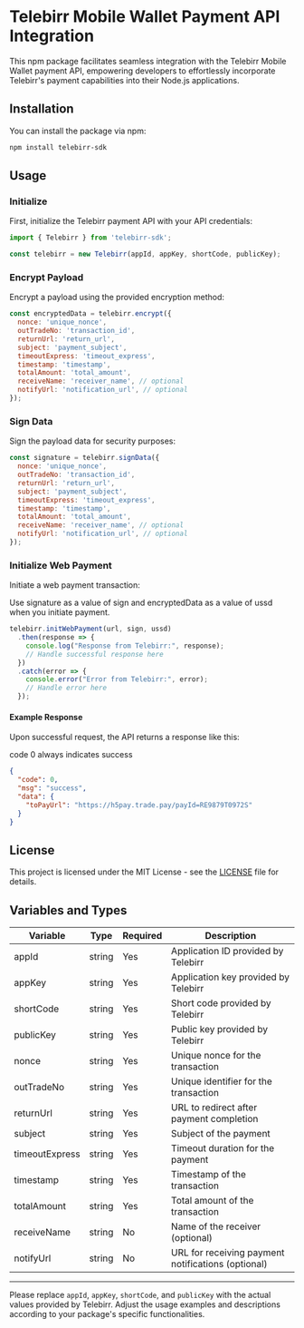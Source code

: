 # Telebirr Mobile Wallet Payment API Integration

This npm package facilitates seamless integration with the Telebirr Mobile Wallet payment API, empowering developers to effortlessly incorporate Telebirr's payment capabilities into their Node.js applications.

## Installation

You can install the package via npm:

```bash
npm install telebirr-sdk
```

## Usage

### Initialize

First, initialize the Telebirr payment API with your API credentials:

```javascript
import { Telebirr } from 'telebirr-sdk';

const telebirr = new Telebirr(appId, appKey, shortCode, publicKey);
```

### Encrypt Payload

Encrypt a payload using the provided encryption method:

```javascript
const encryptedData = telebirr.encrypt({
  nonce: 'unique_nonce',
  outTradeNo: 'transaction_id',
  returnUrl: 'return_url',
  subject: 'payment_subject',
  timeoutExpress: 'timeout_express',
  timestamp: 'timestamp',
  totalAmount: 'total_amount',
  receiveName: 'receiver_name', // optional
  notifyUrl: 'notification_url', // optional
});
```

### Sign Data

Sign the payload data for security purposes:

```javascript
const signature = telebirr.signData({
  nonce: 'unique_nonce',
  outTradeNo: 'transaction_id',
  returnUrl: 'return_url',
  subject: 'payment_subject',
  timeoutExpress: 'timeout_express',
  timestamp: 'timestamp',
  totalAmount: 'total_amount',
  receiveName: 'receiver_name', // optional
  notifyUrl: 'notification_url', // optional
});
```

### Initialize Web Payment

Initiate a web payment transaction:

Use signature as a value of sign and encryptedData as a value of ussd when you initiate payment.

```javascript
telebirr.initWebPayment(url, sign, ussd)
  .then(response => {
    console.log("Response from Telebirr:", response);
    // Handle successful response here
  })
  .catch(error => {
    console.error("Error from Telebirr:", error);
    // Handle error here
  });
```

#### Example Response

Upon successful request, the API returns a response like this:

code 0 always indicates success
```json
{
  "code": 0,
  "msg": "success",
  "data": {
    "toPayUrl": "https://h5pay.trade.pay/payId=RE9879T0972S"
  }
}
```

<!-- ## API Documentation

For detailed API documentation, please refer to the [Telebirr Mobile Wallet API documentation](https://telebirr.et/developer). -->

## License

This project is licensed under the MIT License - see the [LICENSE](LICENSE) file for details.

## Variables and Types

| Variable       | Type    | Required | Description                     |
|----------------|---------|----------|---------------------------------|
| appId          | string  | Yes      | Application ID provided by Telebirr |
| appKey         | string  | Yes      | Application key provided by Telebirr |
| shortCode      | string  | Yes      | Short code provided by Telebirr |
| publicKey      | string  | Yes      | Public key provided by Telebirr |
| nonce          | string  | Yes      | Unique nonce for the transaction |
| outTradeNo     | string  | Yes      | Unique identifier for the transaction |
| returnUrl      | string  | Yes      | URL to redirect after payment completion |
| subject        | string  | Yes      | Subject of the payment |
| timeoutExpress | string  | Yes      | Timeout duration for the payment |
| timestamp      | string  | Yes      | Timestamp of the transaction |
| totalAmount    | string  | Yes      | Total amount of the transaction |
| receiveName    | string  | No       | Name of the receiver (optional) |
| notifyUrl      | string  | No       | URL for receiving payment notifications (optional) |

---

Please replace `appId`, `appKey`, `shortCode`, and `publicKey` with the actual values provided by Telebirr. Adjust the usage examples and descriptions according to your package's specific functionalities.